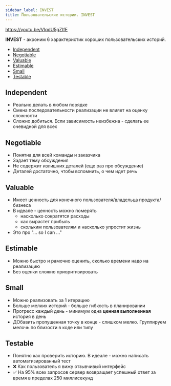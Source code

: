 ```yaml
---
sidebar_label: INVEST
title: Пользовательские истории. INVEST
---
```


https://youtu.be/VIqdU5gZIfE

**INVEST** - акроним 6 характеристик хороших пользовательских историй. 
- [Independent](#independent)
- [Negotiable](#negotiable)
- [Valuable](#valuable)
- [Estimable](#estimable)
- [Small](#small)
- [Testable](#testable)

## Independent
- Реально делать в любом порядке
- Смена последовательности реализации не влияет на оценку сложности
- Сложно добиться. Если зависимость неизбежна - сделать ее очевидной для всех

## Negotiable
- Понятна для всей команды и заказчика
- Задает тему обсуждения
- Не содержит излишних деталей (еще раз про обсуждение)
- Деталей достаточно, чтобы вспомнить, о чем идет речь

## Valuable
- Имеет ценность для конечного пользователя/владельца продукта/бизнеса
- В идеале - ценность можно померять
  - насколько сократятся расходы
  - как вырастет прибыль
  - скольким пользователям и насколько упростит жизнь
- Это про "... so I can ..."

## Estimable
- Можно быстро и рамочно оценить, сколько времени надо на реализацию
- Без оценки сложно приоритизировать

## Small
- Можно реализовать за 1 итерацию
- Больше мелких историй - больше гибкость в планировании
- Прогресс каждый день - минимум одна **ценная выполненная** история в день
- ДОбавить пропущенная точку в конце  - слишком мелко. Группируем мелочь по близости в коде или типу

## Testable
- Понятно как проверить историю. В идеале - можно написать автоматизированный тест
- ❌ Как пользователь я вижу отзывчивый интерфейс
- ✅ На 95% всех запросов сервер возвращает успешный ответ за время в пределах 250 миллисекунд 